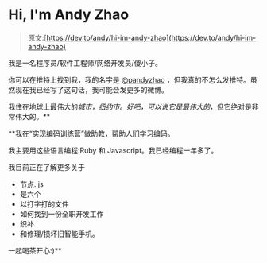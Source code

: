 # Hi, I'm Andy Zhao

> 原文:[https://dev.to/andy/hi-im-andy-zhao](https://dev.to/andy/hi-im-andy-zhao)

我是一名程序员/软件工程师/网络开发员/傻小子。

你可以在推特上找到我，我的名字是 [@pandyzhao](https://twitter.com/pandyzhao) ，但我真的不怎么发推特。虽然现在我已经写了这句话，我可能会发更多的微博。

我住在地球上最伟大的*城市，纽约市。好吧，可以说它是最伟大的*，但它绝对是非常伟大的。**

 **我在“实现编码训练营”做助教，帮助人们学习编码。

我主要用这些语言编程:Ruby 和 Javascript。我已经编程一年多了。

我目前正在了解更多关于

*   节点. js
*   是六个
*   以打字打的文件
*   如何找到一份全职开发工作
*   织补
*   和修理/损坏旧智能手机。

一起喝茶开心:)**